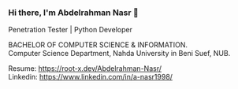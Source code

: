 <!-- ![alt text](https://media-exp1.licdn.com/dms/image/C4D16AQHs4dtwIhrOzw/profile-displaybackgroundimage-shrink_200_800/0/1631495163997?e=1637193600&v=beta&t=G7as225-dErkNQgFulyO15iXPKb_LeNChbXtdRYyEP4) -->

### Hi there, I'm Abdelrahman Nasr 👋
Penetration Tester | Python Developer<br>

BACHELOR OF COMPUTER SCIENCE & INFORMATION.<br>
Computer Science Department, Nahda University in Beni Suef, NUB.<br>

Resume: https://root-x.dev/Abdelrahman-Nasr/<br>
Linkedin: https://www.linkedin.com/in/a-nasr1998/

<!--
**AbdelrahmanNasr1998/AbdelrahmanNasr1998** is a ✨ _special_ ✨ repository because its `README.md` (this file) appears on your GitHub profile.

Here are some ideas to get you started:

- 🔭 I’m currently working on ...
- 🌱 I’m currently learning ...
- 👯 I’m looking to collaborate on ...
- 🤔 I’m looking for help with ...
- 💬 Ask me about ...
- 📫 How to reach me: ...
- 😄 Pronouns: ...
- ⚡ Fun fact: ...
-->
